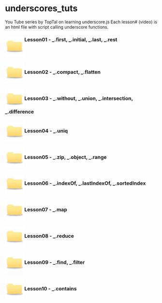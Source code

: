 # underscores_tuts
You Tube series by TopTal on learning underscore.js
Each lesson# (video) is an html file with script calling underscore functions.

### <img src="images/tab_folder.jpg" style="vertical-align:top" width="64">Lesson01 - _.first, _.initial, _.last, _.rest
### <img src="images/tab_folder.jpg" style="vertical-align:middle" width="64">Lesson02 - _.compact, _.flatten
### <img src="images/tab_folder.jpg" style="vertical-align:middle" width="64">Lesson03 - _.without,  _.union, _.intersection, _.difference
### <img src="images/tab_folder.jpg" style="vertical-align:middle" width="64">Lesson04 - _.uniq
### <img src="images/tab_folder.jpg" style="vertical-align:middle" width="64">Lesson05 - _.zip, _.object, _.range
### <img src="images/tab_folder.jpg" style="vertical-align:middle" width="64">Lesson06 - _.indexOf,  _.lastIndexOf, _.sortedIndex
### <img src="images/tab_folder.jpg" style="vertical-align:middle" width="64">Lesson07 - _.map
### <img src="images/tab_folder.jpg" style="vertical-align:middle" width="64">Lesson08 - _.reduce
### <img src="images/tab_folder.jpg" style="vertical-align:middle" width="64">Lesson09 - _.find, _.filter
### <img src="images/tab_folder.jpg" style="vertical-align:middle" width="64">Lesson10 - _.contains
